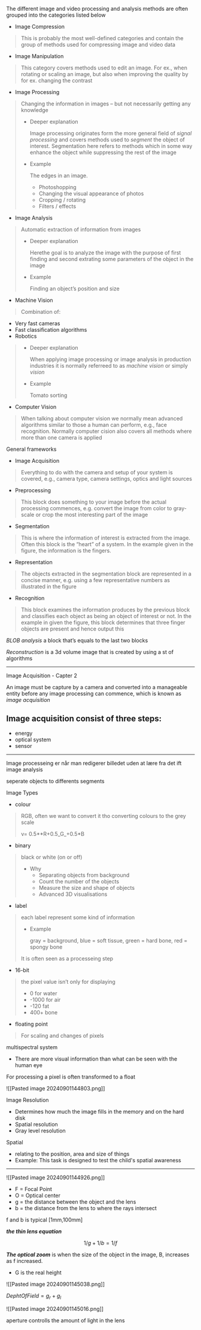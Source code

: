 The different image and video processing and analysis methods are often grouped into the categories listed below

- Image Compression

> This is probably the most well-defined categories and contain the group of methods used for compressing image and video data

- Image Manipulation

> This category covers methods used to edit an image. For ex., when rotating or scaling an image, but also when improving the quality by for ex. changing the contrast

- Image Processing

> Changing the information in images – but not necessarily getting any knowledge
> 
> - Deeper explanation
>     
>     Image processing originates form the more general field of _signal processing_ and covers methods used to _segment_ the object of interest. Segmentation here refers to methods which in some way enhance the object while suppressing the rest of the image
>     
> - Example
>     
>     The edges in an image.
>     
>     - Photoshopping
>     - Changing the visual appearance of photos
>     - Cropping / rotating
>     - Filters / effects

- Image Analysis

> Automatic extraction of information from images
> 
> - Deeper explanation
>     
>     Herethe goal is to analyze the image with the purpose of first finding and second extrating some parameters of the object in the image
>     
> - Example
>     
>     Finding an object’s position and size
>     

- Machine Vision

> Combination of:

- Very fast cameras
- Fast classification algorithms
- Robotics

> - Deeper explanation
>     
>     When applying image processing or image analysis in production industries it is normally referreed to as _machine vision_ or simply _vision_
>     
> - Example
>     
>     Tomato sorting
>     

- Computer Vision

> When talking about computer vision we normally mean advanced algorithms similar to those a human can perform, e.g., face recognition. Normally computer cision also covers all methods where more than one camera is applied

General frameworks

- Image Acquisition

> Everything to do with the camera and setup of your system is covered, e.g., camera type, camera settings, optics and light sources

- Preprocessing

> This block does something to your image before the actual processing commences, e.g. convert the image from color to gray-scale or crop the most interesting part of the image

- Segmentation

> This is where the information of interest is extracted from the image. Often this block is the “heart” of a system. In the example given in the figure, the information is the fingers.

- Representation

> The objects extracted in the segmentation block are represented in a concise manner, e.g. using a few representative numbers as illustrated in the figure

- Recognition

> This block examines the information produces by the previous block and classifies each object as being an object of interest or not. In the example in given the figure, this block determines that three finger objects are present and hence output this

_BLOB analysis_ a block that’s equals to the last two blocks

_Reconstruction_ is a 3d volume image that is created by using a st of algorithms

---

Image Acquisition - Capter 2

An image must be capture by a camera and converted into a manageable entity before any image processing can commence, which is known as _image acquisition_

## Image acquisition consist of three steps:

- energy
- optical system
- sensor

---

Image processeing er når man redigerer billedet uden at lære fra det ift image analysis

seperate objects to differents segments

Image Types

- colour

> RGB, often we want to convert it tho converting colours to the grey scale
> 
> v= 0.5**R+0.5_G_+0.5*B

- binary

> black or white (on or off)
> 
> - Why
>     - Separating objects from background
>     - Count the number of the objects
>     - Measure the size and shape of objects
>     - Advanced 3D visualisations

- label

> each label represent some kind of information
> 
> - Example
>     
>     gray = background, blue = soft tissue, green = hard bone, red = spongy bone
>     
> 
> It is often seen as a processeing step

- 16-bit

> the pixel value isn’t only for displaying
> 
> - 0 for water
> - -1000 for air
> - -120 fat
> - 400+ bone

- floating point

> For scaling and changes of pixels

multispectral system

- There are more visual information than what can be seen with the human eye

For processing a pixel is often transformed to a float

![[Pasted image 20240901144803.png]]

Image Resolution

- Determines how much the image fills in the memory and on the hard disk
- Spatial resolution
- Gray level resolution

Spatial

- relating to the position, area and size of things
- Example: This task is designed to test the child's spatial awareness

---

![[Pasted image 20240901144926.png]]

- F = Focal Point
- O = Optical center
- g = the distance between the object and the lens
- b = the distance from the lens to where the rays intersect

f and b is typical [1mm,100mm]

_**the thin lens equation**_

$$ 1/g+1/b=1/f $$

_**The optical zoom**_ is when the size of the object in the image, B, increases as f increased.

- G is the real height

![[Pasted image 20240901145038.png]]

$Depht Of Field = g_r+g_l$

![[Pasted image 20240901145016.png]]

aperture controlls the amount of light in the lens